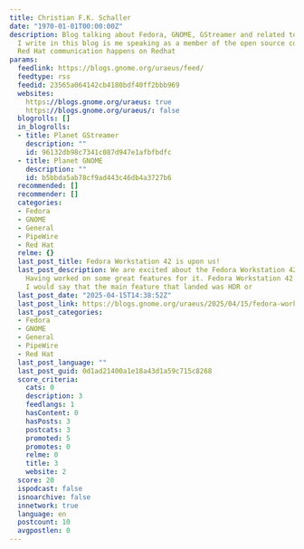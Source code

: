 ```yaml
---
title: Christian F.K. Schaller
date: "1970-01-01T00:00:00Z"
description: Blog talking about Fedora, GNOME, GStreamer and related topics. Anything
  I write in this blog is me speaking as a member of the open source community, official
  Red Hat communication happens on Redhat
params:
  feedlink: https://blogs.gnome.org/uraeus/feed/
  feedtype: rss
  feedid: 23565a064142cb4180bdf40ff2bbb969
  websites:
    https://blogs.gnome.org/uraeus: true
    https://blogs.gnome.org/uraeus/: false
  blogrolls: []
  in_blogrolls:
  - title: Planet GStreamer
    description: ""
    id: 96132db98c7341c087d947e1afbfbdfc
  - title: Planet GNOME
    description: ""
    id: b5bbda5ab78cf9ad443c46db4a3727b6
  recommended: []
  recommender: []
  categories:
  - Fedora
  - GNOME
  - General
  - PipeWire
  - Red Hat
  relme: {}
  last_post_title: Fedora Workstation 42 is upon us!
  last_post_description: We are excited about the Fedora Workstation 42 released today.
    Having worked on some great features for it. Fedora Workstation 42 HDR edition
    I would say that the main feature that landed was HDR or
  last_post_date: "2025-04-15T14:38:52Z"
  last_post_link: https://blogs.gnome.org/uraeus/2025/04/15/fedora-workstation-42-is-upon-us/
  last_post_categories:
  - Fedora
  - GNOME
  - General
  - PipeWire
  - Red Hat
  last_post_language: ""
  last_post_guid: 0d1ad21400a1e18a43d1a59c715c8268
  score_criteria:
    cats: 0
    description: 3
    feedlangs: 1
    hasContent: 0
    hasPosts: 3
    postcats: 3
    promoted: 5
    promotes: 0
    relme: 0
    title: 3
    website: 2
  score: 20
  ispodcast: false
  isnoarchive: false
  innetwork: true
  language: en
  postcount: 10
  avgpostlen: 0
---
```

